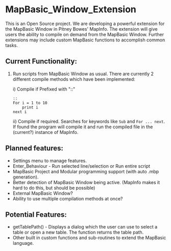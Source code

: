 # MapBasic_Window_Extension
This is an Open Source project. We are developing a powerful extension for the MapBasic Window in Pitney Bowes' MapInfo. The extension will give users the ability to compile on demand from the MapBasic Window. Further extensions may include custom MapBasic functions to accomplish common tasks.

## Current Functionality:
1. Run scripts from MapBasic Window as usual. There are currently 2 different compile methods which have been implemented:
    
    i) Compile if Prefixed with "::"
    
    ```  
    ::
    For i = 1 to 10
        print i
    next i
    ```
    
    ii) Compile if required. Searches for keywords like `Sub` and `For ... next`. If found the program will compile it and run the compiled file in the (current?) instance of MapInfo.




## Planned features:
* Settings menu to manage features.
* Enter_Behaviour - Run selected line/selection or Run entire script
* MapBasic Project and Modular programming support (with auto .mbp generation).
* Better detection of MapBasic Window being active. (MapInfo makes it hard to do this, but should be possible)
* External MapBasic Window?
* Ability to use multiple compilation methods at once?


## Potential Features:
* getTablePath() - Displays a dialog which the user can use to select a table or open a new table. The function returns the table path.
* Other built in custom functions and sub-routines to extend the MapBasic language.
